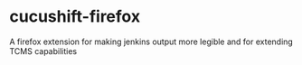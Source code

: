 cucushift-firefox
=================

A firefox extension for making jenkins output more legible and for extending TCMS capabilities

